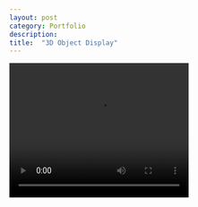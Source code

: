 ```yaml
---
layout: post
category: Portfolio 
description: 
title:  "3D Object Display"
---
```

<video width="320" height="240" src={{site.baseurl}}/assets/img/3dDisplayDemoTrimmed.mov></video>
